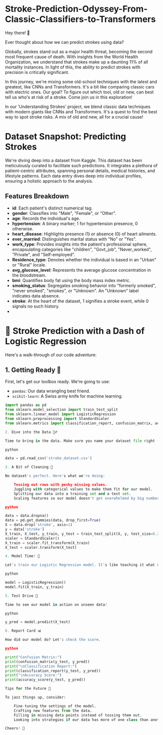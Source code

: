 # Stroke-Prediction-Odyssey-From-Classic-Classifiers-to-Transformers

Hey there! 👋

Ever thought about how we can predict strokes using data? 

Globally, strokes stand out as a major health threat, becoming the second most frequent cause of death. With insights from the World Health Organization, we understand that strokes make up a daunting 11% of all mortality instances. In light of this, the ability to predict strokes with precision is critically significant.

In this journey, we're mixing some old-school techniques with the latest and greatest, like CNNs and Transformers. It's a bit like comparing classic cars with electric ones. Our goal? To figure out which tool, old or new, can best tell us who's at risk of a stroke. Come join us in this exploration!

In our 'Understanding Strokes' project, we blend classic data techniques with modern giants like CNNs and Transformers. It's a quest to find the best way to spot stroke risks. A mix of old and new, all for a crucial cause!

# Dataset Snapshot: Predicting Strokes

We're diving deep into a dataset from Kaggle. This dataset has been meticulously curated to facilitate such predictions. It integrates a plethora of patient-centric attributes, spanning personal details, medical histories, and lifestyle patterns. Each data entry dives deep into individual profiles, ensuring a holistic approach to the analysis.

## Features Breakdown

- **id**: Each patient's distinct numerical tag.
- **gender**: Classifies into "Male", "Female", or "Other".
- **age**: Records the individual's age.
- **hypertension**: A binary marker; 1 for hypertension presence, 0 otherwise.
- **heart_disease**: Highlights presence (1) or absence (0) of heart ailments.
- **ever_married**: Distinguishes marital status with "No" or "Yes".
- **work_type**: Provides insights into the patient's professional sphere, encapsulating categories like "children", "Govt_job", "Never_worked", "Private", and "Self-employed".
- **Residence_type**: Denotes whether the individual is based in an "Urban" or "Rural" locale.
- **avg_glucose_level**: Represents the average glucose concentration in the bloodstream.
- **bmi**: Quantifies body fat using the body mass index metric.
- **smoking_status**: Segregates smoking behavior into "formerly smoked", "never smoked", "smokes", or "Unknown". An "Unknown" label indicates data absence.
- **stroke**: At the heart of the dataset, 1 signifies a stroke event, while 0 signals no such history.
- 
# 🧠 Stroke Prediction with a Dash of Logistic Regression

Here's a walk-through of our code adventure:

## 1. Getting Ready 🚀
First, let's get our toolbox ready. We're going to use:
- `pandas`: Our data wrangling best friend.
- `scikit-learn`: A Swiss army knife for machine learning. 

```python
import pandas as pd
from sklearn.model_selection import train_test_split
from sklearn.linear_model import LogisticRegression
from sklearn.preprocessing import StandardScaler
from sklearn.metrics import classification_report, confusion_matrix, accuracy_score

2. Dive into the Data 🏊‍♂️

Time to bring in the data. Make sure you name your dataset file right (or tweak the filename in the code).

python

data = pd.read_csv('stroke_dataset.csv')

3. A Bit of Cleaning 🧼

No dataset's perfect. Here's what we're doing:

    Tossing out rows with pesky missing values.
    Juggling with categorical values to make them fit for our model.
    Splitting our data into a training set and a test set.
    Scaling features so our model doesn't get overwhelmed by big numbers.

python

data = data.dropna()
data = pd.get_dummies(data, drop_first=True)
X = data.drop('stroke', axis=1)
y = data['stroke']
X_train, X_test, y_train, y_test = train_test_split(X, y, test_size=0.2, random_state=42)
scaler = StandardScaler()
X_train = scaler.fit_transform(X_train)
X_test = scaler.transform(X_test)

4. Model Time! 🎩

Let's train our Logistic Regression model. It's like teaching it what strokes look like based on past data.

python

model = LogisticRegression()
model.fit(X_train, y_train)

5. Test Drive 🚗

Time to see our model in action on unseen data!

python

y_pred = model.predict(X_test)

6. Report Card 📊

How did our model do? Let's check the score.

python

print("Confusion Matrix:")
print(confusion_matrix(y_test, y_pred))
print("\nClassification Report:")
print(classification_report(y_test, y_pred))
print("\nAccuracy Score:")
print(accuracy_score(y_test, y_pred))

Tips for the Future 🔮

To jazz things up, consider:

    Fine-tuning the settings of the model.
    Crafting new features from the data.
    Filling in missing data points instead of tossing them out.
    Looking into strategies if our data has more of one class than another.

Cheers! 🥂
